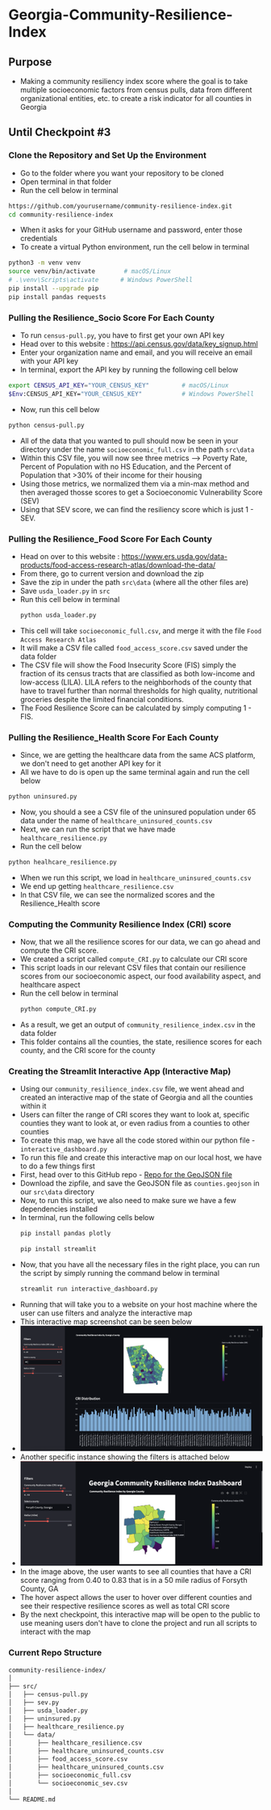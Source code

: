 # Georgia-Community-Resilience-Index
## Purpose 
- Making a community resiliency index score where the goal is to take multiple socioeconomic factors from census pulls, data from different organizational entities, etc. to create a risk indicator for all counties in Georgia

## Until Checkpoint #3

### Clone the Repository and Set Up the Environment
- Go to the folder where you want your repository to be cloned
- Open terminal in that folder
- Run the cell below in terminal
``` bash
https://github.com/yourusername/community-resilience-index.git
cd community-resilience-index
```
- When it asks for your GitHub username and password, enter those credentials
- To create a virtual Python environment, run the cell below in terminal
``` bash
python3 -m venv venv
source venv/bin/activate        # macOS/Linux
# .\venv\Scripts\activate      # Windows PowerShell
pip install --upgrade pip
pip install pandas requests
```
### Pulling the Resilience_Socio Score For Each County
- To run ```census-pull.py```, you have to first get your own API key
- Head over to this website : https://api.census.gov/data/key_signup.html
- Enter your organization name and email, and you will receive an email with your API key
- In terminal, export the API key by running the following cell below
``` bash
export CENSUS_API_KEY="YOUR_CENSUS_KEY"         # macOS/Linux
$Env:CENSUS_API_KEY="YOUR_CENSUS_KEY"           # Windows PowerShell
```
- Now, run this cell below
``` bash
python census-pull.py
```
- All of the data that you wanted to pull should now be seen in your directory under the name ```socioeconomic_full.csv``` in the path ```src\data```
- Within this CSV file, you will now see three metrics --> Poverty Rate, Percent of Population with no HS Education, and the Percent of Population that >30% of their income for their housing
- Using those metrics, we normalized them via a min-max method and then averaged thosse scores to get a Socioeconomic Vulnerability Score (SEV)
- Using that SEV score, we can find the resiliency score which is just 1 - SEV.

### Pulling the Resilience_Food Score For Each County
  - Head on over to this website : https://www.ers.usda.gov/data-products/food-access-research-atlas/download-the-data/
  - From there, go to current version and download the zip
  - Save the zip in under the path ```src\data``` (where all the other files are)
  - Save ```usda_loader.py``` in ```src```
  - Run this cell below in terminal
    ```bash
    python usda_loader.py
    ```
  - This cell will take ```socioeconomic_full.csv```, and merge it with the file ```Food Access Research Atlas```
  - It will make a CSV file called ```food_access_score.csv``` saved under the data folder
  - The CSV file will show the Food Insecurity Score (FIS) simply the fraction of its census tracts that are classified as both low-income and low-access (LILA). LILA refers to the neighborhods of the county that have to travel further than normal thresholds for high quality, nutritional groceries despite the limited financial conditions.
  - The Food Resilience Score can be calculated by simply computing 1 - FIS. 

### Pulling the Resilience_Health Score For Each County
- Since, we are getting the healthcare data from the same ACS platform, we don't need to get another API key for it
- All we have to do is open up the same terminal again and run the cell below
``` bash
python uninsured.py
```
- Now, you should a see a CSV file of the uninsured population under 65 data under the name of ```healthcare_uninsured_counts.csv```
- Next, we can run the script that we have made ```healthcare_resilience.py```
- Run the cell below
```bash
python healhcare_resilience.py
```
- When we run this script, we load in ``healthcare_uninsured_counts.csv``
- We end up getting ```healthcare_resilience.csv```
- In that CSV file, we can see the normalized scores and the Resilience_Health score

### Computing the Community Resilience Index (CRI) score
- Now, that we all the resilience scores for our data, we can go ahead and compute the CRI score.
- We created a script called ```compute_CRI.py``` to calculate our CRI score
- This script loads in our relevant CSV files that contain our resilience scores from our socioeconomic aspect, our food availability aspect, and healthcare aspect
- Run the cell below in terminal
  ```bash
  python compute_CRI.py
  ```
- As a result, we get an output of ```community_resilience_index.csv``` in the data folder
- This folder contains all the counties, the state, resilience scores for each county, and the CRI score for the county

### Creating the Streamlit Interactive App (Interactive Map)
- Using our ```community_resilience_index.csv``` file, we went ahead and created an interactive map of the state of Georgia and all the counties within it
- Users can filter the range of CRI scores they want to look at, specific counties they want to look at, or even radius from a counties to other counties
- To create this map, we have all the code stored within our python file - ```interactive_dashboard.py```
- To run this file and create this interactive map on our local host, we have to do a few things first
- First, head over to this GitHub repo - [Repo for the GeoJSON file](https://gist.github.com/sdwfrost/d1c73f91dd9d175998ed166eb216994a#file-counties-geojson)
- Download the zipfile, and save the GeoJSON file as ```counties.geojson``` in our ```src\data``` directory
- Now, to run this script, we also need to make sure we have a few dependencies installed
- In terminal, run the following cells below
  ``` bash
  pip install pandas plotly
  ```
  ``` bash
  pip install streamlit
  ```
- Now, that you have all the necessary files in the right place, you can run the script by simply running the command below in terminal
  ``` bash
  streamlit run interactive_dashboard.py
  ```
- Running that will take you to a website on your host machine where the user can use filters and analyze the interactive map
- This interactive map screenshot can be seen below
- ![Dashboard Screenshot](./src/FullDashboard.png)
- Another specific instance showing the filters is attached below
- ![Filters Example](./src/Specific.png)
- In the image above, the user wants to see all counties that have a CRI score ranging from 0.40 to 0.83 that is in a 50 mile radius of Forsyth County, GA
- The hover aspect allows the user to hover over different counties and see their respective resilience scores as well as total CRI score
- By the next checkpoint, this interactive map will be open to the public to use meaning users don't have to clone the project and run all scripts to interact with the map

### Current Repo Structure
```
community-resilience-index/
│
├── src/
│   ├── census-pull.py
│   ├── sev.py
│   ├── usda_loader.py
│   ├── uninsured.py
│   ├── healthcare_resilience.py
│   └── data/
│       ├── healthcare_resilience.csv
│       ├── healthcare_uninsured_counts.csv
│       ├── food_access_score.csv
│       ├── healthcare_uninsured_counts.csv
│       ├── socioeconomic_full.csv
│       └── socioeconomic_sev.csv
│
└── README.md
